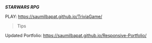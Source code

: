 ***STARWARS RPG***

PLAY: https://saumilbapat.github.io/TriviaGame/

> Tips

Updated Portfolio: https://saumilbapat.github.io/Responsive-Portfolio/
